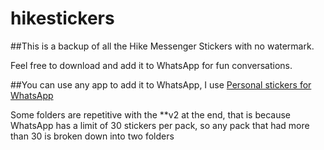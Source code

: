 # hikestickers

##This is a backup of all the Hike Messenger Stickers with no watermark.  

Feel free to download and add it to WhatsApp for fun conversations.  

##You can use any app to add it to WhatsApp, I use [Personal stickers for WhatsApp](https://play.google.com/store/apps/details?id=com.dstukalov.walocalstoragestickers)  

Some folders are repetitive with the **v2 at the end, that  is because WhatsApp has a limit of 30 stickers per pack, so any pack that had more than 30 is broken down into two folders
